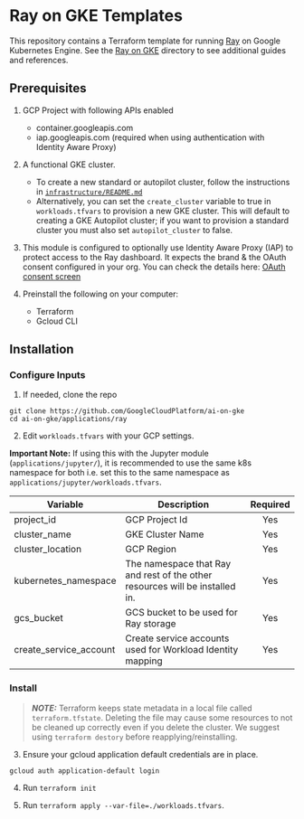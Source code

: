 # Ray on GKE Templates

This repository contains a Terraform template for running [Ray](https://www.ray.io/) on Google Kubernetes Engine.
See the [Ray on GKE](/ray-on-gke/) directory to see additional guides and references.

## Prerequisites

1. GCP Project with following APIs enabled
    - container.googleapis.com
    - iap.googleapis.com (required when using authentication with Identity Aware Proxy)

2. A functional GKE cluster.
    - To create a new standard or autopilot cluster, follow the instructions in [`infrastructure/README.md`](https://github.com/GoogleCloudPlatform/ai-on-gke/blob/main/infrastructure/README.md)
    - Alternatively, you can set the `create_cluster` variable to true in `workloads.tfvars` to provision a new GKE cluster. This will default to creating a GKE Autopilot cluster; if you want to provision a standard cluster you must also set `autopilot_cluster` to false.

3. This module is configured to optionally use Identity Aware Proxy (IAP) to protect access to the Ray dashboard. It expects the brand & the OAuth consent configured in your org. You can check the details here: [OAuth consent screen](https://console.cloud.google.com/apis/credentials/consent)

4. Preinstall the following on your computer:
    * Terraform
    * Gcloud CLI

## Installation

### Configure Inputs

1. If needed, clone the repo
```
git clone https://github.com/GoogleCloudPlatform/ai-on-gke
cd ai-on-gke/applications/ray
```

2. Edit `workloads.tfvars` with your GCP settings.

**Important Note:**
If using this with the Jupyter module (`applications/jupyter/`), it is recommended to use the same k8s namespace
for both i.e. set this to the same namespace as `applications/jupyter/workloads.tfvars`.

| Variable                    | Description                                                                                                    | Required |
|-----------------------------|----------------------------------------------------------------------------------------------------------------|:--------:|
| project_id                  | GCP Project Id                                                                                                 | Yes      |
| cluster_name                | GKE Cluster Name                                                                                               | Yes      |
| cluster_location            | GCP Region                                                                                                     | Yes      |
| kubernetes_namespace        | The namespace that Ray and rest of the other resources will be installed in.                                   | Yes      |
| gcs_bucket                  | GCS bucket to be used for Ray storage                                                                          | Yes      |
| create_service_account      | Create service accounts used for Workload Identity mapping                                                     | Yes      |


### Install

> **_NOTE:_** Terraform keeps state metadata in a local file called `terraform.tfstate`. Deleting the file may cause some resources to not be cleaned up correctly even if you delete the cluster. We suggest using `terraform destory` before reapplying/reinstalling.

3. Ensure your gcloud application default credentials are in place. 
```
gcloud auth application-default login
```

4. Run `terraform init`

5. Run `terraform apply --var-file=./workloads.tfvars`. 

